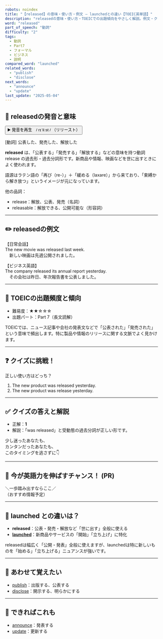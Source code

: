 ```yaml
---
robots: noindex
title: "【released】の意味・使い方・例文 ― launchedとの違い【TOEIC英単語】"
description: "releasedの意味・使い方・TOEICでの出題傾向をやさしく解説。例文・クイズ付きでlaunchedとの違いもわかりやすく学べます。"
word: "released"
part_of_speech: "動詞"
difficulty: "2"
tags:
  - 動詞
  - Part7
  - フォーマル
  - ビジネス
  - 説明
compared_word: "launched"
related_words:
  - "publish"
  - "disclose"
next_words:
  - "announce"
  - "update"
last_update: "2025-05-04"
---
```


## 🔰 releasedの発音と意味

<button class="play-audio" onclick="playTTS('released')">
  <span class="play-audio-main">
    ▶️ 発音を再生　/ rɪˈliːst /
  </span>
  <span class="play-audio-sub">
    （リリースト）
  </span>
</button>

[動詞] 公表した、発売した、解放した

**released** は、「公表する」「発売する」「解放する」などの意味を持つ動詞 release の過去形・過去分詞形です。新商品や情報、映画などを世に出すときによく使われます。

語源はラテン語の「再び（re-）」＋「緩める（laxare）」から来ており、「束縛から解き放つ」というイメージが元になっています。

他の品詞：  
- release：解放、公表、発売（名詞）
- releasable：解放できる、公開可能な（形容詞）

---

## ✏️ releasedの例文

【日常会話】  
The new movie was released last week.  
　新しい映画は先週公開されました。

【ビジネス英語】  
The company released its annual report yesterday.  
　その会社は昨日、年次報告書を公表しました。

---

## 🎯 TOEICの出題頻度と傾向

- 難易度：★★☆☆☆
- 出題パート：Part 7（長文読解）

TOEICでは、ニュース記事や会社の発表文などで「公表された」「発売された」という意味で頻出します。特に製品や情報のリリースに関する文脈でよく見かけます。

---

## ❓ クイズに挑戦！

正しい使い方はどっち？

1. The new product was released yesterday.  
2. The new product was release yesterday.

---

## ✅ クイズの答えと解説

- 正解：**1**
- 解説：「was released」と受動態の過去分詞が正しい形です。

少し迷ったあなたも、  
カンタンだったあなたも、  
このタイミングを逃さずに👇️

---

## 🚀 今が英語力を伸ばすチャンス！ (PR)

<div class="info-center">
＼一歩踏み出すならここ／<br>  
（おすすめ情報予定）
</div>

---

## 🤔  launched との違いは？

- **released**：公表・発売・解放など「世に出す」全般に使える
- **[launched](/word/launched)**：新商品やサービスの「開始」「立ち上げ」に特化

releasedは幅広く「公開・発表」全般に使えますが、launchedは特に新しいものを「始める」「立ち上げる」ニュアンスが強いです。

---

## 🧩 あわせて覚えたい

- [publish](/word/publish)：出版する、公表する
- [disclose](/word/disclose)：開示する、明らかにする

---

## 📖 できればこれも

- [announce](/word/announce)：発表する
- [update](/word/update)：更新する

<!-- cvid: aid09_bid20 -->
